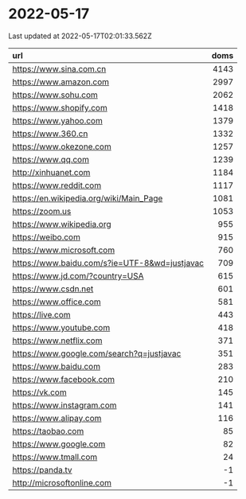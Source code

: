 # 2022-05-17

<!-- BEGIN -->
Last updated at 2022-05-17T02:01:33.562Z

url | doms
:- | -:
https://www.sina.com.cn | 4143
https://www.amazon.com | 2997
https://www.sohu.com | 2062
https://www.shopify.com | 1418
https://www.yahoo.com | 1379
https://www.360.cn | 1332
https://www.okezone.com | 1257
https://www.qq.com | 1239
http://xinhuanet.com | 1184
https://www.reddit.com | 1117
https://en.wikipedia.org/wiki/Main_Page | 1081
https://zoom.us | 1053
https://www.wikipedia.org | 955
https://weibo.com | 915
https://www.microsoft.com | 760
https://www.baidu.com/s?ie=UTF-8&wd=justjavac | 709
https://www.jd.com/?country=USA | 615
https://www.csdn.net | 601
https://www.office.com | 581
https://live.com | 443
https://www.youtube.com | 418
https://www.netflix.com | 371
https://www.google.com/search?q=justjavac | 351
https://www.baidu.com | 283
https://www.facebook.com | 210
https://vk.com | 145
https://www.instagram.com | 141
https://www.alipay.com | 116
https://taobao.com | 85
https://www.google.com | 82
https://www.tmall.com | 24
https://panda.tv | -1
http://microsoftonline.com | -1
<!-- END -->
